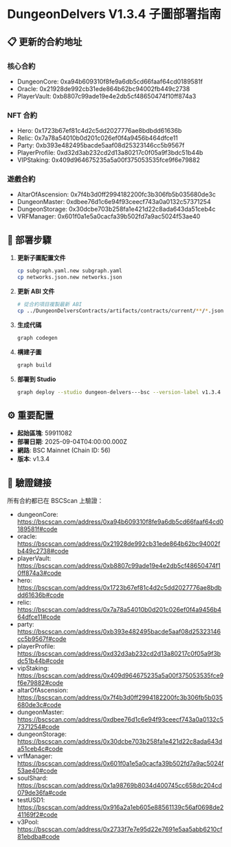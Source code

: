 
# DungeonDelvers V1.3.4 子圖部署指南

## 📋 更新的合約地址

### 核心合約
- DungeonCore: 0xa94b609310f8fe9a6db5cd66faaf64cd0189581f
- Oracle: 0x21928de992cb31ede864b62bc94002fb449c2738
- PlayerVault: 0xb8807c99ade19e4e2db5cf48650474f10ff874a3

### NFT 合約
- Hero: 0x1723b67ef81c4d2c5dd2027776ae8bdbdd61636b
- Relic: 0x7a78a54010b0d201c026ef0f4a9456b464dfce11  
- Party: 0xb393e482495bacde5aaf08d25323146cc5b9567f
- PlayerProfile: 0xd32d3ab232cd2d13a80217c0f05a9f3bdc51b44b
- VIPStaking: 0x409d964675235a5a00f375053535fce9f6e79882

### 遊戲合約
- AltarOfAscension: 0x7f4b3d0ff2994182200fc3b306fb5b035680de3c
- DungeonMaster: 0xdbee76d1c6e94f93ceecf743a0a0132c57371254
- DungeonStorage: 0x30dcbe703b258fa1e421d22c8ada643da51ceb4c
- VRFManager: 0x601f0a1e5a0cacfa39b502fd7a9ac5024f53ae40

## 🚀 部署步驟

1. **更新子圖配置文件**
   ```bash
   cp subgraph.yaml.new subgraph.yaml
   cp networks.json.new networks.json
   ```

2. **更新 ABI 文件**
   ```bash
   # 從合約項目複製最新 ABI
   cp ../DungeonDelversContracts/artifacts/contracts/current/**/*.json ./abis/
   ```

3. **生成代碼**
   ```bash
   graph codegen
   ```

4. **構建子圖**
   ```bash
   graph build
   ```

5. **部署到 Studio**
   ```bash
   graph deploy --studio dungeon-delvers---bsc --version-label v1.3.4
   ```

## ⚙️ 重要配置

- **起始區塊**: 59911082
- **部署日期**: 2025-09-04T04:00:00.000Z
- **網路**: BSC Mainnet (Chain ID: 56)
- **版本**: v1.3.4

## 🔗 驗證鏈接

所有合約都已在 BSCScan 上驗證：
- dungeonCore: https://bscscan.com/address/0xa94b609310f8fe9a6db5cd66faaf64cd0189581f#code
- oracle: https://bscscan.com/address/0x21928de992cb31ede864b62bc94002fb449c2738#code
- playerVault: https://bscscan.com/address/0xb8807c99ade19e4e2db5cf48650474f10ff874a3#code
- hero: https://bscscan.com/address/0x1723b67ef81c4d2c5dd2027776ae8bdbdd61636b#code
- relic: https://bscscan.com/address/0x7a78a54010b0d201c026ef0f4a9456b464dfce11#code
- party: https://bscscan.com/address/0xb393e482495bacde5aaf08d25323146cc5b9567f#code
- playerProfile: https://bscscan.com/address/0xd32d3ab232cd2d13a80217c0f05a9f3bdc51b44b#code
- vipStaking: https://bscscan.com/address/0x409d964675235a5a00f375053535fce9f6e79882#code
- altarOfAscension: https://bscscan.com/address/0x7f4b3d0ff2994182200fc3b306fb5b035680de3c#code
- dungeonMaster: https://bscscan.com/address/0xdbee76d1c6e94f93ceecf743a0a0132c57371254#code
- dungeonStorage: https://bscscan.com/address/0x30dcbe703b258fa1e421d22c8ada643da51ceb4c#code
- vrfManager: https://bscscan.com/address/0x601f0a1e5a0cacfa39b502fd7a9ac5024f53ae40#code
- soulShard: https://bscscan.com/address/0x1a98769b8034d400745cc658dc204cd079de36fa#code
- testUSD1: https://bscscan.com/address/0x916a2a1eb605e88561139c56af0698de241169f2#code
- v3Pool: https://bscscan.com/address/0x2733f7e7e95d22e7691e5aa5abb6210cf81ebdba#code
